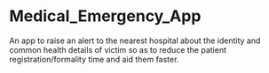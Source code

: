 # Medical_Emergency_App
An app to raise an alert to the nearest hospital about the identity and common health details of victim so as to reduce the patient registration/formality time and aid them faster.
